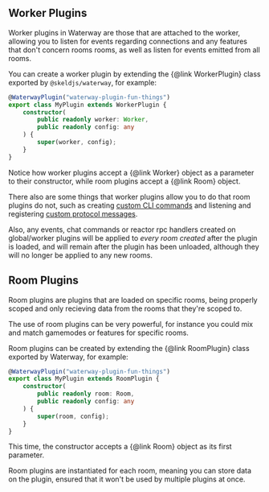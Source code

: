 ## Worker Plugins
Worker plugins in Waterway are those that are attached to the worker, allowing you to listen for events regarding connections and any features that don't concern rooms rooms, as well as listen for events emitted from all rooms.

You can create a worker plugin by extending the {@link WorkerPlugin} class exported by `@skeldjs/waterway`, for example:
```ts
@WaterwayPlugin("waterway-plugin-fun-things")
export class MyPlugin extends WorkerPlugin {
    constructor(
        public readonly worker: Worker,
        public readonly config: any
    ) {
        super(worker, config);
    }
}
```

Notice how worker plugins accept a {@link Worker} object as a parameter to their constructor, while room plugins accept a {@link Room} object.

There also are some things that worker plugins allow you to do that room plugins do not, such as creating [custom CLI commands](./CLI%20Commands) and listening and registering [custom protocol messages](./Protocol%20Messages).

Also, any events, chat commands or reactor rpc handlers created on global/worker plugins will be applied to _every room created_ after the plugin is loaded, and will remain after the plugin has been unloaded, although they will no longer be applied to any new rooms.

## Room Plugins
Room plugins are plugins that are loaded on specific rooms, being properly scoped and only recieving data from the rooms that they're scoped to.

The use of room plugins can be very powerful, for instance you could mix and match gamemodes or features for specific rooms.

Room plugins can be created by extending the {@link RoomPlugin} class exported by Waterway, for example:
```ts
@WaterwayPlugin("waterway-plugin-fun-things")
export class MyPlugin extends RoomPlugin {
    constructor(
        public readonly room: Room,
        public readonly config: any
    ) {
        super(room, config);
    }
}
```

This time, the constructor accepts a {@link Room} object as its first parameter.

Room plugins are instantiated for each room, meaning you can store data on the plugin, ensured that it won't be used by multiple plugins at once.
